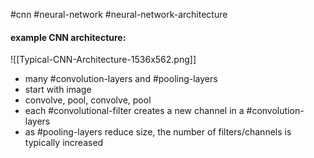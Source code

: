 #cnn #neural-network #neural-network-architecture

#### example CNN architecture:

![[Typical-CNN-Architecture-1536x562.png]]

- many #convolution-layers and #pooling-layers 
- start with image
- convolve, pool, convolve, pool
- each #convolutional-filter creates a new channel in a #convolution-layers 
- as #pooling-layers reduce size, the number of filters/channels is typically increased